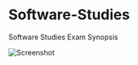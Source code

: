 # Software-Studies
Software Studies Exam Synopsis

![Screenshot](https://github.com/sarapoulsen/Software-Studies/blob/master/Sk%C3%A6rmbillede%202018-04-12%20kl.%2010.08.59.png)
